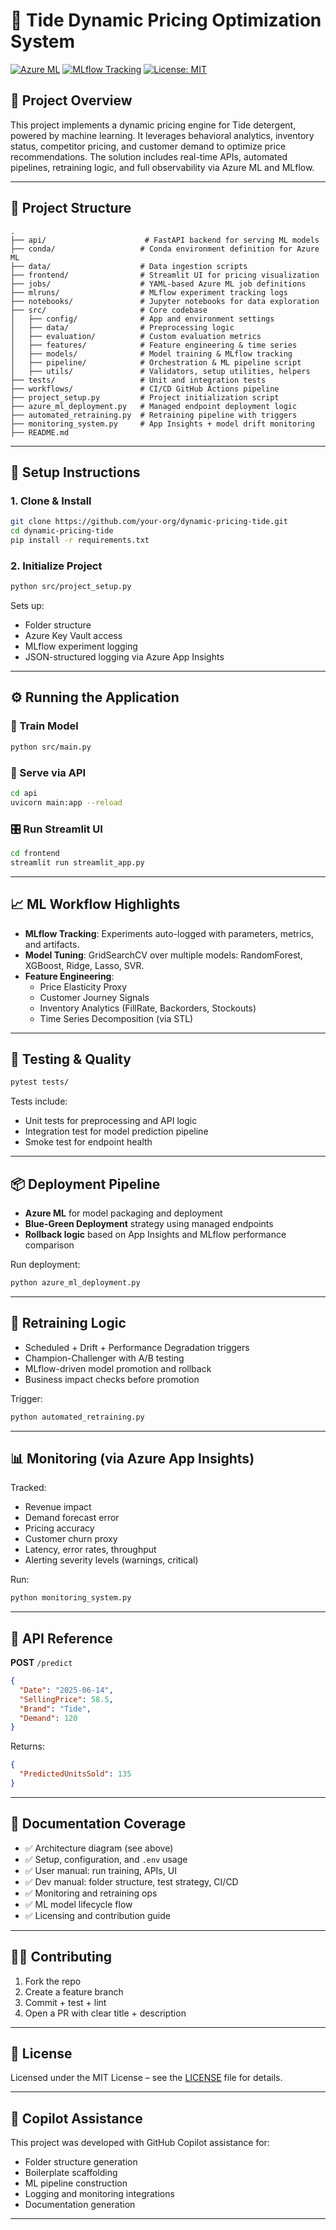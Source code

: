 
# 🚀 Tide Dynamic Pricing Optimization System

[![Azure ML](https://img.shields.io/badge/AzureML-Deployed-blue?logo=microsoftazure)](https://azure.microsoft.com/)
[![MLflow Tracking](https://img.shields.io/badge/MLflow-Tracking-success?logo=mlflow)](https://mlflow.org/)
[![License: MIT](https://img.shields.io/badge/License-MIT-yellow.svg)](LICENSE)

## 📌 Project Overview

This project implements a dynamic pricing engine for Tide detergent, powered by machine learning. It leverages behavioral analytics, inventory status, competitor pricing, and customer demand to optimize price recommendations. The solution includes real-time APIs, automated pipelines, retraining logic, and full observability via Azure ML and MLflow.

---

## 🧱 Project Structure

```
.
├── api/                      # FastAPI backend for serving ML models
├── conda/                   # Conda environment definition for Azure ML
├── data/                    # Data ingestion scripts
├── frontend/                # Streamlit UI for pricing visualization
├── jobs/                    # YAML-based Azure ML job definitions
├── mlruns/                  # MLflow experiment tracking logs
├── notebooks/               # Jupyter notebooks for data exploration
├── src/                     # Core codebase
│   ├── config/              # App and environment settings
│   ├── data/                # Preprocessing logic
│   ├── evaluation/          # Custom evaluation metrics
│   ├── features/            # Feature engineering & time series
│   ├── models/              # Model training & MLflow tracking
│   ├── pipeline/            # Orchestration & ML pipeline script
│   ├── utils/               # Validators, setup utilities, helpers
├── tests/                   # Unit and integration tests
├── workflows/               # CI/CD GitHub Actions pipeline
├── project_setup.py         # Project initialization script
├── azure_ml_deployment.py   # Managed endpoint deployment logic
├── automated_retraining.py  # Retraining pipeline with triggers
├── monitoring_system.py     # App Insights + model drift monitoring
├── README.md
```

---

## 🔧 Setup Instructions

### 1. Clone & Install

```bash
git clone https://github.com/your-org/dynamic-pricing-tide.git
cd dynamic-pricing-tide
pip install -r requirements.txt
```

### 2. Initialize Project

```bash
python src/project_setup.py
```

Sets up:
- Folder structure
- Azure Key Vault access
- MLflow experiment logging
- JSON-structured logging via Azure App Insights

---

## ⚙️ Running the Application

### 🧠 Train Model

```bash
python src/main.py
```

### 🧪 Serve via API

```bash
cd api
uvicorn main:app --reload
```

### 🎛️ Run Streamlit UI

```bash
cd frontend
streamlit run streamlit_app.py
```

---

## 📈 ML Workflow Highlights

- **MLflow Tracking**: Experiments auto-logged with parameters, metrics, and artifacts.
- **Model Tuning**: GridSearchCV over multiple models: RandomForest, XGBoost, Ridge, Lasso, SVR.
- **Feature Engineering**:
  - Price Elasticity Proxy
  - Customer Journey Signals
  - Inventory Analytics (FillRate, Backorders, Stockouts)
  - Time Series Decomposition (via STL)

---

## 🧪 Testing & Quality

```bash
pytest tests/
```

Tests include:
- Unit tests for preprocessing and API logic
- Integration test for model prediction pipeline
- Smoke test for endpoint health

---

## 📦 Deployment Pipeline

- **Azure ML** for model packaging and deployment
- **Blue-Green Deployment** strategy using managed endpoints
- **Rollback logic** based on App Insights and MLflow performance comparison

Run deployment:

```bash
python azure_ml_deployment.py
```

---

## 🔄 Retraining Logic

- Scheduled + Drift + Performance Degradation triggers
- Champion-Challenger with A/B testing
- MLflow-driven model promotion and rollback
- Business impact checks before promotion

Trigger:

```bash
python automated_retraining.py
```

---

## 📊 Monitoring (via Azure App Insights)

Tracked:
- Revenue impact
- Demand forecast error
- Pricing accuracy
- Customer churn proxy
- Latency, error rates, throughput
- Alerting severity levels (warnings, critical)

Run:

```bash
python monitoring_system.py
```

---

## 🧬 API Reference

**POST** `/predict`

```json
{
  "Date": "2025-06-14",
  "SellingPrice": 58.5,
  "Brand": "Tide",
  "Demand": 120
}
```

Returns:

```json
{
  "PredictedUnitsSold": 135
}
```

---

## 📖 Documentation Coverage

- ✅ Architecture diagram (see above)
- ✅ Setup, configuration, and `.env` usage
- ✅ User manual: run training, APIs, UI
- ✅ Dev manual: folder structure, test strategy, CI/CD
- ✅ Monitoring and retraining ops
- ✅ ML model lifecycle flow
- ✅ Licensing and contribution guide

---

## 👩‍💻 Contributing

1. Fork the repo
2. Create a feature branch
3. Commit + test + lint
4. Open a PR with clear title + description

---

## 📄 License

Licensed under the MIT License – see the [LICENSE](LICENSE) file for details.

---

## 🤖 Copilot Assistance

This project was developed with GitHub Copilot assistance for:

- Folder structure generation
- Boilerplate scaffolding
- ML pipeline construction
- Logging and monitoring integrations
- Documentation generation

---
